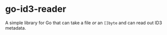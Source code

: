 # go-id3-reader

A simple library for Go that can take a file _or_ an `[]byte` and can read out ID3 metadata.
